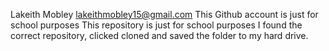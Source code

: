 Lakeith Mobley lakeithmobley15@gmail.com
This Github account is just for school purposes
This repository is just for school purposes
I found the correct repository, clicked cloned and saved the folder to my hard drive. 
